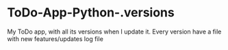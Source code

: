 # ToDo-App-Python-.versions
My ToDo app, with all its versions when I update it. Every version have a file with new features/updates log file
